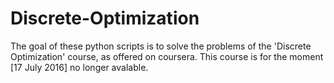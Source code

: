 # Discrete-Optimization

The goal of these python scripts is to solve the problems of the 'Discrete Optimization' course, as offered on coursera. This course is for the moment [17 July 2016] no longer avalable.
